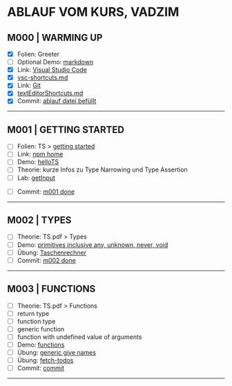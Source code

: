 # ABLAUF VOM KURS, VADZIM



## M000 | WARMING UP

- [x] Folien: Greeter
- [ ] Optional Demo: [markdown](markdown.md)
- [x] Link: [Visual Studio Code](https://code.visualstudio.com/)
- [x] [vsc-shortcuts.md](./SHORTCUTS-VSCODE.md)
- [x] Link: [Git](https://git-scm.com)
- [x] [textEditorShortcuts.md](./SHORTCUTS-ANY-TEXT-EDITOR.md)
- [x] Commit: [ablauf datei befüllt](https://github.com/ppedvAG/2021-01-12-typescript-vc/commit/d1704f4e7b72088a6491e6c6fe79f97fa8eb3619)

---

## M001 | GETTING STARTED

- [ ] Folien: TS > [getting started](slides/typescript.md#getting-started)
- [ ] Link: [npm home](https://www.npmjs.com/)
- [ ] Demo: [helloTS](m001/hellots.ts)
- [ ] Theorie: kurze Infos zu Type Narrowing und Type Assertion
- [ ] Lab: [getInput](m001/getInput.ts)
<!-- - [ ] Übung: [login form](getting-started/login.ts) -->
<!-- - [ ] Optional Demo: wenn gewünscht [emmet]() -->
<!-- - [ ] Optional Demo: wenn gewünscht [js Dom Traversing]() -->
- [ ] Commit: [m001 done](https://github.com/ppedvAG/2021-01-12-typescript-vc/commit/bc635130ca8d47c14812724bde41b78b13fb4c88)

---

## M002 | TYPES

- [ ] Theorie: TS.pdf > Types
- [ ] Demo: [primitives inclusive any, unknown, never, void](m002/primitives.ts)
- [ ] Übung: [Taschenrechner](m002/rechner.ts)
- [ ] Commit: [m002 done](https://github.com/ppedvAG/2021-01-12-typescript-vc/commit/377c4129984a99507d2cbf7ecb629e5a5a8a43f3)

---

## M003 | FUNCTIONS

- [ ] Theorie: TS.pdf > Functions
- [ ] return type
- [ ] function type
- [ ] generic function
- [ ] function with undefined value of arguments
- [ ] Demo: [functions](m003/functions.ts)
- [ ] Übung: [generic give names](m003/giveNames.ts)
- [ ] Übung: [fetch-todos](functions/fetch-todos.ts)
- [ ] Commit: [commit]()

---

<!--

## MXXX | DATA STRUCTURES

- [ ] Demo: [arrays](structures/arrays.ts)
- [ ] Demo: [tuples](structures/tuples.ts)
- [ ] Übung: [arrays](structures/ue-array-iteration.ts)
- [ ] Demo: [objects](structures/objects.ts)
- [ ] Commit: [commit]()
- [ ] Optional Map & Set?

---

## MXXX | CUSTOM PRIMITIVES

- [ ] Theorie & Demo: [union](types/unions.ts)
- [ ] Theorie & Demo: [literal type](types/literaltypes.ts)
- [ ] Theorie & Demo: [enum](types/enums.ts)
- [ ] Übung: [Pizzabestellung](types/ue-pizza.ts)
- [ ] Commit: [commit]()

---

## MXXX | AMBIENTS (NAMESPASES / MODULES)

- [ ] Theorie:
- [ ] Demo: [namespaces](ambients/namespaces.ts)
- [ ] Commit: [commit]()

## MXXX | DECLARATION FILES

- [ ] Link: <https://definitelytyped.org/>
- [ ] Demo: [declare](declarations/declarations.ts)

---

## MXXX | CLASSES & INTERFACES

- [ ] Theorie:
- [ ] Demo:
- [ ] beispiele aus functions-Demo zu Function-Variablen
- [ ] [interfaces]()
- [ ] Commit: [commit]()

---

## MXXX | DECORATORS

- [ ] Theorie:
- [ ] Demo:
- [ ] [commit]()

---

## MXXX | promise?

- [ ] Theorie:
- [ ] Demo:
- [ ] [commit]()

---

## MXXX | service worker?

- [ ] Theorie:
- [ ] Demo:
- [ ] [commit]()

---

## MXXX | TYPE NARROWING & TYPE GUARDS ##

- [ ] Theorie:
- [ ] Demo:
- [ ] [commit]()

-->

